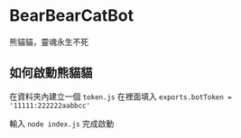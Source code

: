 # BearBearCatBot
熊貓貓，靈魂永生不死

## 如何啟動熊貓貓
在資料夾內建立一個 `token.js` 在裡面填入 `exports.botToken = '11111:222222aabbcc'`

輸入 `node index.js` 完成啟動
